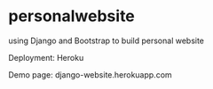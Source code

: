 personalwebsite
===============

using Django and Bootstrap to build personal website


Deployment: Heroku


Demo page: django-website.herokuapp.com
